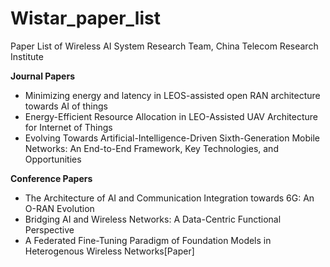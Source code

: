 # Wistar_paper_list
Paper List of Wireless AI System Research Team, China Telecom Research Institute

**Journal Papers**  
* Minimizing energy and latency in LEOS-assisted open RAN architecture towards AI of things
* Energy-Efficient Resource Allocation in LEO-Assisted UAV Architecture for Internet of Things
* Evolving Towards Artificial-Intelligence-Driven Sixth-Generation Mobile Networks: An End-to-End Framework, Key Technologies, and Opportunities

**Conference Papers**  
* The Architecture of AI and Communication Integration towards 6G: An O-RAN Evolution  
* Bridging AI and Wireless Networks: A Data-Centric Functional Perspective  
* A Federated Fine-Tuning Paradigm of Foundation Models in Heterogenous Wireless Networks[Paper]
